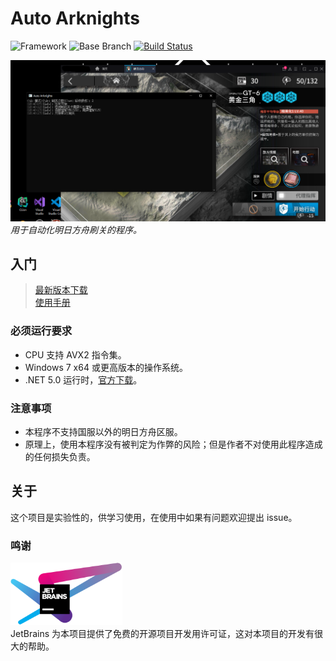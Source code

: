 # Auto Arknights

![Framework](https://img.shields.io/badge/.NET%205.0---?logo=C%20Sharp)
![Base Branch](https://img.shields.io/badge/Base%20Branch-dev--1.5.0-blue?logo=git)
[![Build Status](https://rev-unit.visualstudio.com/Auto-Arknights/_apis/build/status/CCRcmcpe.Auto-Arknights?branchName=dev-1.5.0)](https://rev-unit.visualstudio.com/Auto-Arknights/_build/latest?definitionId=1&branchName=dev-1.5.0)

![刷关演示图片](Docs/RunSample.png "刷关演示")
*用于自动化明日方舟刷关的程序。*  

## 入门

> [最新版本下载](../../releases/latest)  
> [使用手册](../../wiki)

### 必须运行要求

* CPU 支持 AVX2 指令集。
* Windows 7 x64 或更高版本的操作系统。
* .NET 5.0 运行时，[官方下载](https://dotnet.microsoft.com/download/dotnet/current/runtime)。

### 注意事项

* 本程序不支持国服以外的明日方舟区服。
* 原理上，使用本程序没有被判定为作弊的风险；但是作者不对使用此程序造成的任何损失负责。

## 关于

这个项目是实验性的，供学习使用，在使用中如果有问题欢迎提出 issue。  

### 鸣谢

<a href="https://www.jetbrains.com/"><img src="Docs/Jetbrains.svg" alt="JetBrains" height="100"/></a>  
JetBrains 为本项目提供了免费的开源项目开发用许可证，这对本项目的开发有很大的帮助。
